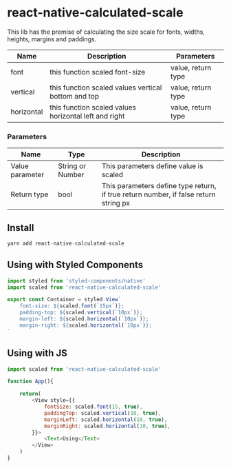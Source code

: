 # react-native-calculated-scale

This lib has the premise of calculating the size scale for fonts, widths, heights, margins and paddings.

| Name | Description | Parameters |
|--|--|--|
| font | this function scaled font-size | value, return type |
| vertical | this function scaled values vertical bottom and top | value, return type |
| horizontal | this function scaled values horizontal left and right | value, return type |

### Parameters
| Name | Type | Description |
|--|--|--|
| Value parameter | String or Number | This parameters define value is scaled |
| Return type | bool | This parameters define type return, if true return number, if false return string px |

## Install
```js
yarn add react-native-calculated-scale
```

## Using with Styled Components
```js
import styled from 'styled-components/native'
import scaled from 'react-native-calculated-scale'

export const Container = styled.View`
    font-size: ${scaled.font(`15px`)};
    padding-top: ${scaled.vertical(`10px`)};
    margin-left: ${scaled.horizontal(`10px`)};
    margin-right: ${scaled.horizontal(`10px`)};
`
```

## Using with JS
```js
import scaled from 'react-native-calculated-scale'

function App(){

    return(
        <View style={{
            fontSize: scaled.font(15, true),
            paddingTop: scaled.vertical(10, true),
            marginLeft: scaled.horizontal(10, true),
            marginRight: scaled.horizontal(10, true),
        }}>
            <Text>Using</Text>
        </View>
    )
}            
```
